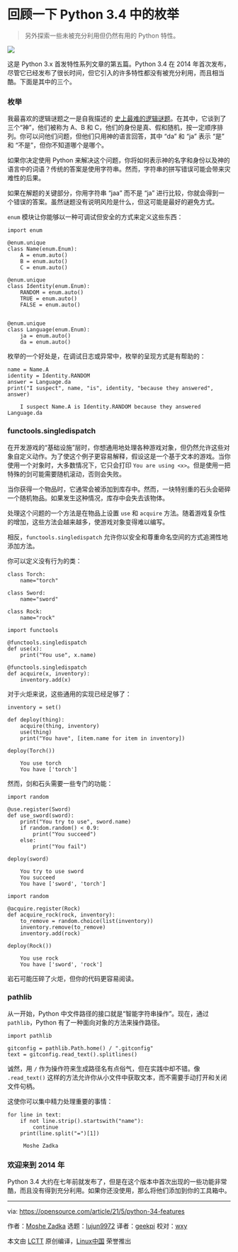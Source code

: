 [#]: subject: (Looking back at what Python 3.4 did for enum)
[#]: via: (https://opensource.com/article/21/5/python-34-features)
[#]: author: (Moshe Zadka https://opensource.com/users/moshez)
[#]: collector: (lujun9972)
[#]: translator: (geekpi)
[#]: reviewer: (wxy)
[#]: publisher: ( )
[#]: url: ( )

回顾一下 Python 3.4 中的枚举
======

> 另外探索一些未被充分利用但仍然有用的 Python 特性。

![](https://img.linux.net.cn/data/attachment/album/202105/30/230947j19r2772m12tccrh.jpg)

这是 Python 3.x 首发特性系列文章的第五篇。Python 3.4 在 2014 年首次发布，尽管它已经发布了很长时间，但它引入的许多特性都没有被充分利用，而且相当酷。下面是其中的三个。

### 枚举

我最喜欢的逻辑谜题之一是自我描述的 [史上最难的逻辑谜题][2]。在其中，它谈到了三个“神”，他们被称为 A、B 和 C，他们的身份是真、假和随机，按一定顺序排列。你可以问他们问题，但他们只用神的语言回答，其中 “da” 和 “ja” 表示 “是” 和 “不是”，但你不知道哪个是哪个。

如果你决定使用 Python 来解决这个问题，你将如何表示神的名字和身份以及神的语言中的词语？传统的答案是使用字符串。然而，字符串的拼写错误可能会带来灾难性的后果。

如果在解题的关键部分，你用字符串 “jaa” 而不是 “ja” 进行比较，你就会得到一个错误的答案。虽然谜题没有说明风险是什么，但这可能是最好的避免方式。

`enum` 模块让你能够以一种可调试但安全的方式来定义这些东西：

```
import enum

@enum.unique
class Name(enum.Enum):
    A = enum.auto()
    B = enum.auto()
    C = enum.auto()
   
@enum.unique
class Identity(enum.Enum):
    RANDOM = enum.auto()
    TRUE = enum.auto()
    FALSE = enum.auto()

       
@enum.unique
class Language(enum.Enum):
    ja = enum.auto()
    da = enum.auto()
```

枚举的一个好处是，在调试日志或异常中，枚举的呈现方式是有帮助的：

```
name = Name.A
identity = Identity.RANDOM
answer = Language.da
print("I suspect", name, "is", identity, "because they answered", answer)
```

```
    I suspect Name.A is Identity.RANDOM because they answered Language.da
```

### functools.singledispatch

在开发游戏的“基础设施”层时，你想通用地处理各种游戏对象，但仍然允许这些对象自定义动作。为了使这个例子更容易解释，假设这是一个基于文本的游戏。当你使用一个对象时，大多数情况下，它只会打印 `You are using <x>`。但是使用一把特殊的剑可能需要随机滚动，否则会失败。

当你获得一个物品时，它通常会被添加到库存中。然而，一块特别重的石头会砸碎一个随机物品。如果发生这种情况，库存中会失去该物体。

处理这个问题的一个方法是在物品上设置 `use` 和 `acquire` 方法。随着游戏复杂性的增加，这些方法会越来越多，使游戏对象变得难以编写。

相反，`functools.singledispatch` 允许你以安全和尊重命名空间的方式追溯性地添加方法。

你可以定义没有行为的类：

```
class Torch:
    name="torch"

class Sword:
    name="sword"

class Rock:
    name="rock"
```

```
import functools

@functools.singledispatch
def use(x):
    print("You use", x.name)

@functools.singledispatch
def acquire(x, inventory):
    inventory.add(x)
```

对于火炬来说，这些通用的实现已经足够了：

```
inventory = set()

def deploy(thing):
    acquire(thing, inventory)
    use(thing)
    print("You have", [item.name for item in inventory])

deploy(Torch())
```

```
    You use torch
    You have ['torch']
```

然而，剑和石头需要一些专门的功能：

```
import random

@use.register(Sword)
def use_sword(sword):
    print("You try to use", sword.name)
    if random.random() < 0.9:
        print("You succeed")
    else:
        print("You fail")

deploy(sword)
```

```
    You try to use sword
    You succeed
    You have ['sword', 'torch']
```

```
import random

@acquire.register(Rock)
def acquire_rock(rock, inventory):
    to_remove = random.choice(list(inventory))
    inventory.remove(to_remove)
    inventory.add(rock)

deploy(Rock())
```

```
    You use rock
    You have ['sword', 'rock']
```

岩石可能压碎了火炬，但你的代码更容易阅读。

### pathlib

从一开始，Python 中文件路径的接口就是“智能字符串操作”。现在，通过 `pathlib`，Python 有了一种面向对象的方法来操作路径。

```
import pathlib
```

```
gitconfig = pathlib.Path.home() / ".gitconfig"
text = gitconfig.read_text().splitlines()
```

诚然，用 `/` 作为操作符来生成路径名有点俗气，但在实践中却不错。像 `.read_text()` 这样的方法允许你从小文件中获取文本，而不需要手动打开和关闭文件句柄。

这使你可以集中精力处理重要的事情：

```
for line in text:
    if not line.strip().startswith("name"):
        continue
    print(line.split("=")[1])
```

```
     Moshe Zadka
```

### 欢迎来到 2014 年

Python 3.4 大约在七年前就发布了，但是在这个版本中首次出现的一些功能非常酷，而且没有得到充分利用。如果你还没使用，那么将他们添加到你的工具箱中。

--------------------------------------------------------------------------------

via: https://opensource.com/article/21/5/python-34-features

作者：[Moshe Zadka][a]
选题：[lujun9972][b]
译者：[geekpi](https://github.com/geekpi)
校对：[wxy](https://github.com/wxy)

本文由 [LCTT](https://github.com/LCTT/TranslateProject) 原创编译，[Linux中国](https://linux.cn/) 荣誉推出

[a]: https://opensource.com/users/moshez
[b]: https://github.com/lujun9972
[1]: https://opensource.com/sites/default/files/styles/image-full-size/public/lead-images/math_money_financial_calculator_colors.jpg?itok=_yEVTST1 (old school calculator)
[2]: https://en.wikipedia.org/wiki/The_Hardest_Logic_Puzzle_Ever

